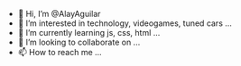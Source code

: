- 👋 Hi, I’m @AlayAguilar
- 👀 I’m interested in technology, videogames, tuned cars ... 
- 🌱 I’m currently learning js, css, html ...
- 💞️ I’m looking to collaborate on ... 
- 📫 How to reach me ...

<!---
AlayAguilar/AlayAguilar is a ✨ special ✨ repository because its `README.md` (this file) appears on your GitHub profile.
You can click the Preview link to take a look at your changes.
--->
